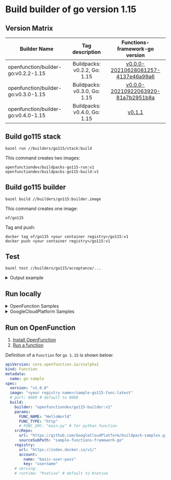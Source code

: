 # Build builder of go version 1.15

## Version Matrix

| Builder Name | Tag description |     Functions-framework-go version     |
|---------|:---------------:|:---------------:|
| openfunction/builder-go:v0.2.2-1.15 | Buildpacks: v0.2.2, Go: 1.15 | [v0.0.0-20210628081257-4137e46a99a6](https://github.com/OpenFunction/functions-framework-go/commit/4137e46a99a6e97f1ff808b4d92ca5f76412f0cc) |
| openfunction/builder-go:v0.3.0-1.15 | Buildpacks: v0.3.0, Go: 1.15 | [v0.0.0-20210922063920-81a7b2951b8a](https://github.com/OpenFunction/functions-framework-go/commit/81a7b2951b8af0897978dcc483c1217ac98f02fb) |
| openfunction/builder-go:v0.4.0-1.15 | Buildpacks: v0.4.0, Go: 1.15 | [v0.1.1](https://github.com/OpenFunction/functions-framework-go/releases/tag/v0.1.1) |

## Build go115 stack

```shell
bazel run //builders/go115/stack:build
```

This command creates two images:

```shell
openfunctiondev/buildpacks-go115-run:v1
openfunctiondev/buildpacks-go115-build:v1
```

## Build go115 builder

```shell
bazel build //builders/go115:builder.image
```

This command creates one image:

```shell
of/go115
```

Tag and push:

```shell
docker tag of/go115 <your container registry>/go115:v1
docker push <your container registry>/go115:v1
```

## Test

```shell
bazel test //builders/go115/acceptance/...
```

<details>
<summary>Output example</summary>

```shell
INFO: Analyzed 2 targets (0 packages loaded, 0 targets configured).
INFO: Found 1 target and 1 test target...
INFO: Elapsed time: 36.640s, Critical Path: 36.47s
INFO: 7 processes: 1 internal, 5 linux-sandbox, 1 local.
INFO: Build completed successfully, 7 total actions
//builders/go115/acceptance:go_fn_test                                   PASSED in 35.4s

Executed 1 out of 1 test: 1 test passes.
INFO: Build completed successfully, 7 total actions
```

</details>

## Run locally

<details>
<summary>OpenFunction Samples</summary>

---

Download samples:

```shell
git clone https://github.com/OpenFunction/function-samples.git
```

Build the function:

> Add `--network host` to pack and docker command if they cannot reach internet.

```shell
cd function-samples/hello-world-go/
pack build function-go --builder of/go115 --env FUNC_NAME="HelloWorld"
docker run --rm -p8080:8080 function-go
```

Visit the function:

```shell
curl http://localhost:8080
```

Output example:

```shell
hello, world!
```

</details>

<details>
<summary>GoogleCloudPlatform Samples</summary>

---

Download samples:

```shell
git clone https://github.com/GoogleCloudPlatform/buildpack-samples.git
```

Build the function:

> Add `--network host` to pack and docker command if they cannot reach internet.

```shell
cd buildpack-samples/sample-functions-framework-go/
pack build function-go --builder of/go115 --env FUNC_NAME="HelloWorld"
docker run --rm -p8080:8080 function-go
```

Visit the function:

```shell
curl http://localhost:8080
```

Output example:

```shell
hello, world
```

</details>

## Run on OpenFunction

1. [Install OpenFunction](https://github.com/OpenFunction/OpenFunction#quickstart)
2. [Run a function](https://github.com/OpenFunction/OpenFunction#sample-run-a-function)

Definition of a ```Function``` for ```go 1.15``` is shown below:

```yaml
apiVersion: core.openfunction.io/v1alpha1
kind: Function
metadata:
  name: go-sample
spec:
  version: "v1.0.0"
  image: "<your registry name>/sample-go115-func:latest"
  # port: 8080 # default to 8080
  build:
    builder: "openfunctiondev/go115-builder:v1"
    params:
      FUNC_NAME: "HelloWorld"
      FUNC_TYPE: "http"
      # FUNC_SRC: "main.py" # for python function
    srcRepo:
      url: "https://github.com/GoogleCloudPlatform/buildpack-samples.git"
      sourceSubPath: "sample-functions-framework-go"
    registry:
      url: "https://index.docker.io/v1/"
      account:
        name: "basic-user-pass"
        key: "username"
    # serving:
    # runtime: "Knative" # default to Knative
```
